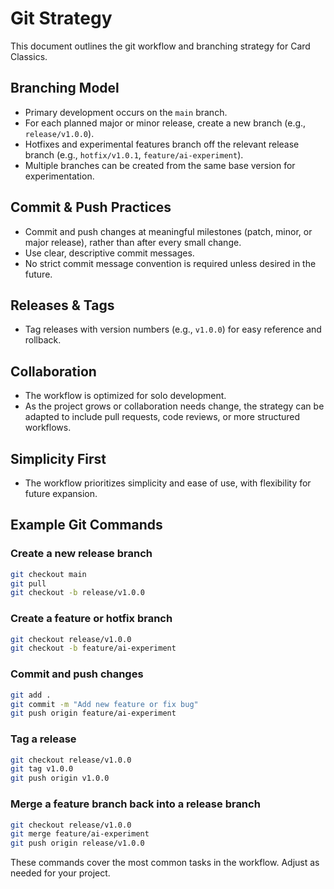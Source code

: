 # Git Strategy

This document outlines the git workflow and branching strategy for Card Classics.

## Branching Model
- Primary development occurs on the `main` branch.
- For each planned major or minor release, create a new branch (e.g., `release/v1.0.0`).
- Hotfixes and experimental features branch off the relevant release branch (e.g., `hotfix/v1.0.1`, `feature/ai-experiment`).
- Multiple branches can be created from the same base version for experimentation.

## Commit & Push Practices
- Commit and push changes at meaningful milestones (patch, minor, or major release), rather than after every small change.
- Use clear, descriptive commit messages.
- No strict commit message convention is required unless desired in the future.

## Releases & Tags
- Tag releases with version numbers (e.g., `v1.0.0`) for easy reference and rollback.

## Collaboration
- The workflow is optimized for solo development.
- As the project grows or collaboration needs change, the strategy can be adapted to include pull requests, code reviews, or more structured workflows.

## Simplicity First
- The workflow prioritizes simplicity and ease of use, with flexibility for future expansion.


## Example Git Commands

### Create a new release branch
```bash
git checkout main
git pull
git checkout -b release/v1.0.0
```

### Create a feature or hotfix branch
```bash
git checkout release/v1.0.0
git checkout -b feature/ai-experiment
```

### Commit and push changes
```bash
git add .
git commit -m "Add new feature or fix bug"
git push origin feature/ai-experiment
```

### Tag a release
```bash
git checkout release/v1.0.0
git tag v1.0.0
git push origin v1.0.0
```

### Merge a feature branch back into a release branch
```bash
git checkout release/v1.0.0
git merge feature/ai-experiment
git push origin release/v1.0.0
```

These commands cover the most common tasks in the workflow. Adjust as needed for your project.
